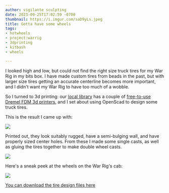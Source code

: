 ```yaml
---
author: vigilante sculpting
date: 2023-09-25T17:02:59 -0700
thumbnail: https://i.imgur.com/saD9yLs.jpeg
title: Gotta have some wheels
tags:
- hotwheels
- project:warrig
- 3dprinting
- kitbash
- wheels

---
```

I looked high and low, but could not find the right size truck tires for my War Rig in my bits box. I have made custom tires from beads in the past, but with larger size tires getting an accurate centerline becomes more important, and I didn't want my War Rig to have too much of a wobble.

So I turned to 3d printing: our [local library](https://burbanklibrary.org/) has a couple of [free-to-use Dremel FDM 3d printers](https://burbanklibrary.org/spark), and I set about using OpenScad to design some truck tires.

This is the result I came up with:

![](https://i.imgur.com/ptae6Lm.png)

Printed out, they look suitably rugged, have a semi-bulging wall, and have properly sized center holes. From these I made some single casts, as well as gluing the tires together to make double wheel casts.

![](https://i.imgur.com/saD9yLs.jpeg)

Here's a sneak peek at the wheels on the War Rig's cab:

![](https://i.imgur.com/FNddPJj.jpeg)

[You can download the tire design files here](https://cults3d.com/en/3d-model/game/tire-creator)